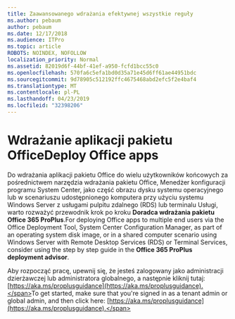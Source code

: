 ```yaml
---
title: Zaawansowanego wdrażania efektywnej wszystkie reguły
ms.author: pebaum
author: pebaum
ms.date: 12/17/2018
ms.audience: ITPro
ms.topic: article
ROBOTS: NOINDEX, NOFOLLOW
localization_priority: Normal
ms.assetid: 82019d6f-44bf-41ef-a950-fcfd1bcc55c0
ms.openlocfilehash: 570fa6c5efa1bd0d35a71e45d6ff61ae44951bdc
ms.sourcegitcommit: 9d78905c512192ffc4675468abd2efc5f2e4baf4
ms.translationtype: MT
ms.contentlocale: pl-PL
ms.lasthandoff: 04/23/2019
ms.locfileid: "32398206"
---
```

# <a name="deploy-office-apps"></a><span data-ttu-id="a9049-102">Wdrażanie aplikacji pakietu Office</span><span class="sxs-lookup"><span data-stu-id="a9049-102">Deploy Office apps</span></span>

<span data-ttu-id="a9049-103">Do wdrażania aplikacji pakietu Office do wielu użytkowników końcowych za pośrednictwem narzędzia wdrażania pakietu Office, Menedżer konfiguracji programu System Center, jako część obrazu dysku systemu operacyjnego lub w scenariuszu udostępnionego komputera przy użyciu systemu Windows Server z usługami pulpitu zdalnego (RDS) lub terminalu Usługi, warto rozważyć przewodnik krok po kroku **Doradca wdrażania pakietu Office 365 ProPlus**.</span><span class="sxs-lookup"><span data-stu-id="a9049-103">For deploying Office apps to multiple end users via the Office Deployment Tool, System Center Configuration Manager, as part of an operating system disk image, or in a shared computer scenario using Windows Server with Remote Desktop Services (RDS) or Terminal Services, consider using the step by step guide in the **Office 365 ProPlus deployment advisor**.</span></span>
  
<span data-ttu-id="a9049-104">Aby rozpocząć pracę, upewnij się, że jesteś zalogowany jako administracji dzierżawczej lub administratora globalnego, a następnie kliknij tutaj: [https://aka.ms/proplusguidance](https://aka.ms/proplusguidance).</span><span class="sxs-lookup"><span data-stu-id="a9049-104">To get started, make sure that you're signed in as a tenant admin or global admin, and then click here: [https://aka.ms/proplusguidance](https://aka.ms/proplusguidance).</span></span>
  

